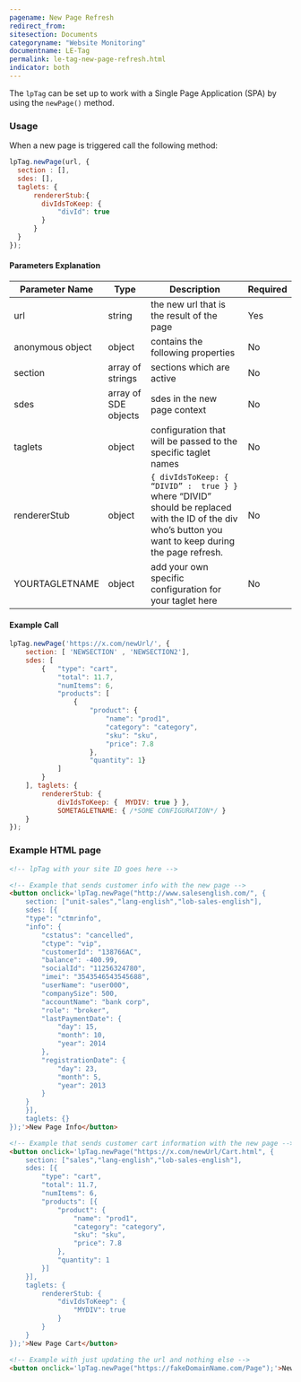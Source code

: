```yaml
---
pagename: New Page Refresh
redirect_from:
sitesection: Documents
categoryname: "Website Monitoring"
documentname: LE-Tag
permalink: le-tag-new-page-refresh.html
indicator: both
---
```


The `lpTag` can be set up to work with a Single Page Application (SPA) by using the `newPage()` method.

### Usage

When a new page is triggered call the following method:

```javascript
lpTag.newPage(url, {
  section : [],
  sdes: [],
  taglets: {
	  rendererStub:{
		divIdsToKeep: {
			"divId": true
		}
	  }
  }
});
```

#### Parameters Explanation

| Parameter Name | Type | Description | Required |
| --- | --- | --- | --- |
| url | string | the new url that is the result of the page | Yes |
| anonymous object | object | contains the following properties | No |
| section | array of strings | sections which are active | No |
| sdes | array of SDE objects | sdes in the new page context | No |
| taglets | object | configuration that will be passed to the specific taglet names | No |
| rendererStub | object | `{ divIdsToKeep: {  “DIVID” :  true } }` where “DIVID” should be replaced with the ID of the div who’s button you want to keep during the page refresh. | No |
| YOURTAGLETNAME | object | add your own specific configuration for your taglet here | No |

#### Example Call

```javascript
lpTag.newPage('https://x.com/newUrl/', {
    section: [ 'NEWSECTION' , 'NEWSECTION2'],
    sdes: [
        {   "type": "cart",
            "total": 11.7,
            "numItems": 6,
            "products": [
                {
                    "product": {
                        "name": "prod1",
                        "category": "category",
                        "sku": "sku",
                        "price": 7.8
                    },
                    "quantity": 1}
            ]
        }
    ], taglets: {
        rendererStub: {
            divIdsToKeep: {  MYDIV: true } },
            SOMETAGLETNAME: { /*SOME CONFIGURATION*/ }
    }
});
```
<!--
### newPage API Lifecycle

The following will explain the steps that the newPage method takes when it is called:

1. override section
2. go fetch taglets (passing the already existing ones).
3. by holding taglets states in memory we know which taglets should be stopped, restart or completely new.
4. call the taglets lifecycle by that order
    1. 1st for loop - stop (removed taglets)
    2. 2nd for loop - init (new taglets)
    3. 3rd for loop - start / restart (new /existing)
5. merge and update taglets state list
-->

### Example HTML page

```html
<!-- lpTag with your site ID goes here -->

<!-- Example that sends customer info with the new page -->
<button onclick='lpTag.newPage("http://www.salesenglish.com/", {
    section: ["unit-sales","lang-english","lob-sales-english"],
    sdes: [{
    "type": "ctmrinfo",
    "info": {
        "cstatus": "cancelled",
        "ctype": "vip",
        "customerId": "138766AC",
        "balance": -400.99,
        "socialId": "11256324780",
        "imei": "3543546543545688",
        "userName": "user000",
        "companySize": 500,
        "accountName": "bank corp",
        "role": "broker",
        "lastPaymentDate": {
            "day": 15,
            "month": 10,
            "year": 2014
        },
        "registrationDate": {
            "day": 23,
            "month": 5,
            "year": 2013
        }
    }
    }],
    taglets: {}
});'>New Page Info</button>

<!-- Example that sends customer cart information with the new page -->
<button onclick='lpTag.newPage("https://x.com/newUrl/Cart.html", {
    section: ["sales","lang-english","lob-sales-english"],
    sdes: [{
        "type": "cart",
        "total": 11.7,
        "numItems": 6,
        "products": [{
            "product": {
                "name": "prod1",
                "category": "category",
                "sku": "sku",
                "price": 7.8
            },
            "quantity": 1
        }]
    }],
    taglets: {
        rendererStub: {
            "divIdsToKeep": {
                "MYDIV": true
            }
        }
    }
});'>New Page Cart</button>

<!-- Example with just updating the url and nothing else -->
<button onclick='lpTag.newPage("https://fakeDomainName.com/Page");'>New Page</button>
```
